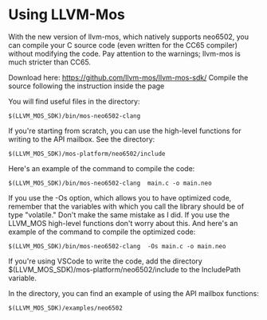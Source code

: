 ---
---
# Using LLVM-Mos

With the new version of llvm-mos, which natively supports neo6502, you can compile your C source code (even written for the CC65 compiler) without modifying the code. Pay attention to the warnings; llvm-mos is much stricter than CC65.

Download here: https://github.com/llvm-mos/llvm-mos-sdk/
Compile the source following the instruction inside the page

You will find useful files in the directory: 
```
$(LLVM_MOS_SDK)/bin/mos-neo6502-clang
```

If you're starting from scratch, you can use the high-level functions for writing to the API mailbox. See the directory:
```
$(LLVM_MOS_SDK)/mos-platform/neo6502/include
```

Here's an example of the command to compile the code:
```
$(LLVM_MOS_SDK)/bin/mos-neo6502-clang  main.c -o main.neo
```

If you use the -Os option, which allows you to have optimized code, remember that the variables with which you call the library should be of type "volatile." Don't make the same mistake as I did. If you use the LLVM_MOS high-level functions don't worry about this.
And here's an example of the command to compile the optimized code:
```
$(LLVM_MOS_SDK)/bin/mos-neo6502-clang  -Os main.c -o main.neo
```

If you're using VSCode to write the code, add the directory $(LLVM_MOS_SDK)/mos-platform/neo6502/include to the IncludePath variable.

In the directory, you can find an example of using the API mailbox functions:
```
$(LLVM_MOS_SDK)/examples/neo6502
```
